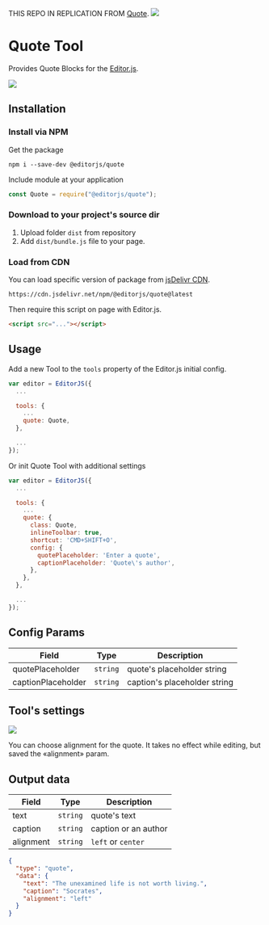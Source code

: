 THIS REPO IN REPLICATION FROM [Quote](https://github.com/editor-js/quote).
![](https://badgen.net/badge/Editor.js/v2.0/blue)

# Quote Tool

Provides Quote Blocks for the [Editor.js](https://editorjs.io).

![](https://capella.pics/017dca46-6869-40cb-93a0-994416576e33.jpg)

## Installation

### Install via NPM

Get the package

```shell
npm i --save-dev @editorjs/quote
```

Include module at your application

```javascript
const Quote = require("@editorjs/quote");
```

### Download to your project's source dir

1. Upload folder `dist` from repository
2. Add `dist/bundle.js` file to your page.

### Load from CDN

You can load specific version of package from [jsDelivr CDN](https://www.jsdelivr.com/package/npm/@editorjs/quote).

`https://cdn.jsdelivr.net/npm/@editorjs/quote@latest`

Then require this script on page with Editor.js.

```html
<script src="..."></script>
```

## Usage

Add a new Tool to the `tools` property of the Editor.js initial config.

```javascript
var editor = EditorJS({
  ...

  tools: {
    ...
    quote: Quote,
  },

  ...
});
```

Or init Quote Tool with additional settings

```javascript
var editor = EditorJS({
  ...

  tools: {
    ...
    quote: {
      class: Quote,
      inlineToolbar: true,
      shortcut: 'CMD+SHIFT+O',
      config: {
        quotePlaceholder: 'Enter a quote',
        captionPlaceholder: 'Quote\'s author',
      },
    },
  },

  ...
});
```

## Config Params

| Field              | Type     | Description                  |
| ------------------ | -------- | ---------------------------- |
| quotePlaceholder   | `string` | quote's placeholder string   |
| captionPlaceholder | `string` | caption's placeholder string |

## Tool's settings

![](https://capella.pics/0db5d4de-c431-4cc2-90bf-bb1f4feec5df.jpg)

You can choose alignment for the quote. It takes no effect while editing, but saved the «alignment» param.

## Output data

| Field     | Type     | Description          |
| --------- | -------- | -------------------- |
| text      | `string` | quote's text         |
| caption   | `string` | caption or an author |
| alignment | `string` | `left` or `center`   |

```json
{
  "type": "quote",
  "data": {
    "text": "The unexamined life is not worth living.",
    "caption": "Socrates",
    "alignment": "left"
  }
}
```
